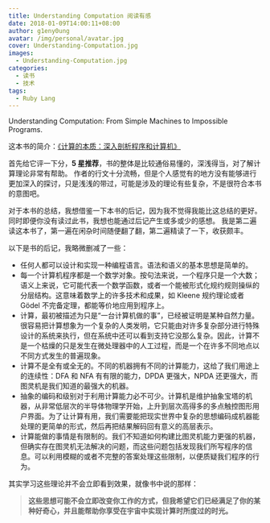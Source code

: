 ```yaml
---
title: Understanding Computation 阅读有感
date: 2018-01-09T14:00:11+08:00
author: g1eny0ung
avatar: /img/personal/avatar.jpg
cover: Understanding-Computation.jpg
images:
  - Understanding-Computation.jpg
categories:
  - 读书
  - 技术
tags:
  - Ruby Lang
---
```


Understanding Computation: From Simple Machines to Impossible Programs.

<!--more-->

这本书的简介：[《计算的本质：深入剖析程序和计算机》](https://book.douban.com/subject/26148763/)

首先给它评一下分，**5 星推荐**，书的整体是比较通俗易懂的，深浅得当，对了解计算理论非常有帮助。
作者的行文十分流畅，但是个人感觉有的地方没有能够进行更加深入的探讨，只是浅浅的带过，可能是涉及的理论有些复杂，不是很符合本书的意图吧。

对于本书的总结，我想借鉴一下本书的后记，因为我不觉得我能比这总结的更好。同时即便你没有读过此书，我想也能通过后记产生或多或少的感想。
我是第二遍读这本书了，第一遍在闲杂时间随便翻了翻，第二遍精读了一下，收获颇丰。

以下是书的后记，我略微删减了一些：

- 任何人都可以设计和实现一种编程语言。语法和语义的基本思想是简单的。
- 每一个计算机程序都是一个数学对象。按句法来说，一个程序只是一个大数；语义上来说，它可能代表一个数学函数，或者一个能被形式化规约规则操纵的分层结构。这意味着数学上的许多技术和成果，如 Kleene 规约理论或者 Gödel 不完备定理，都能等价地应用到程序上。
- 计算，最初被描述为只是“一台计算机做的事”，已经被证明是某种自然力量。很容易把计算想象为一个复杂的人类发明，它只能由对许多复杂部分进行特殊设计的系统来执行，但在系统中还可以看到支持它没那么复杂。因此，计算不是一个枯燥的只是发生在微处理器中的人工过程，而是一个在许多不同地点以不同方式发生的普遍现象。
- 计算不是全有或全无的。不同的机器拥有不同的计算能力，这给了我们用途上的连续性：DFA 和 NFA 有有限的能力，DPDA 更强大，NPDA 还更强大，而图灵机是我们知道的最强大的机器。
- 抽象的编码和级别对于利用计算能力必不可少。计算机是维护抽象宝塔的机器，从非常低层次的半导体物理学开始，上升到层次高得多的多点触控图形用户界面。为了让计算有用，我们需要能把现实世界中复杂的思想编码成机器能处理的更简单的形式，然后再把结果解码回有意义的高层表示。
- 计算能做的事情是有限制的。我们不知道如何构建比图灵机能力更强的机器，但确实存在图灵机无法解决的问题，而这些问题包括发现我们所写程序的信息。可以利用模糊的或者不完整的答案处理这些限制，以便质疑我们程序的行为。

其实学习这些理论并不会立即看到效果，就像书中说的那样：

> **这些思想可能不会立即改变你工作的方式，但我希望它们已经满足了你的某种好奇心，并且能帮助你享受在宇宙中实现计算时所度过的时光。**
